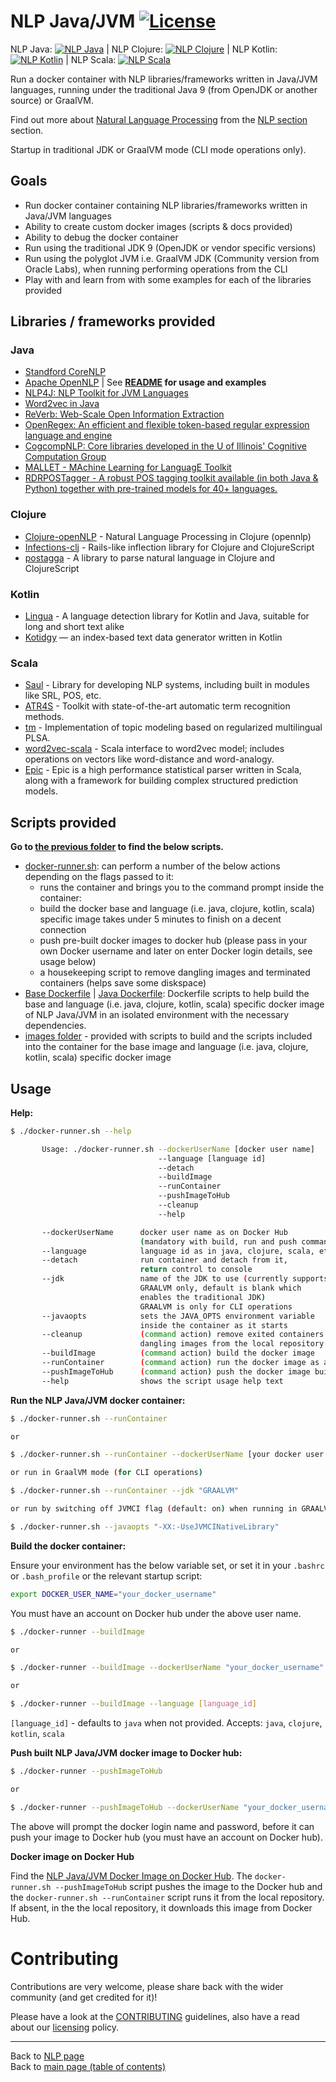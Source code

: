 # NLP Java/JVM [![License](https://img.shields.io/badge/License-Apache%202.0-blue.svg)](https://opensource.org/licenses/Apache-2.0)

NLP Java: [![NLP Java](https://img.shields.io/docker/pulls/neomatrix369/nlp-java.svg)](https://hub.docker.com/r/neomatrix369/nlp-java) | NLP Clojure: [![NLP Clojure](https://img.shields.io/docker/pulls/neomatrix369/nlp-clojure.svg)](https://hub.docker.com/r/neomatrix369/nlp-clojure) | NLP Kotlin: [![NLP Kotlin](https://img.shields.io/docker/pulls/neomatrix369/nlp-kotlin.svg)](https://hub.docker.com/r/neomatrix369/nlp-kotlin) | NLP Scala: [![NLP Scala](https://img.shields.io/docker/pulls/neomatrix369/nlp-scala.svg)](https://hub.docker.com/r/neomatrix369/nlp-scala)

Run a docker container with NLP libraries/frameworks written in Java/JVM languages, running under the traditional Java 9 (from OpenJDK or another source) or GraalVM.

Find out more about [Natural Language Processing](https://en.wikipedia.org/wiki/Natural_language_processing) from the [NLP section](../../natural-language-processing/README.md#natural-language-processing-nlp) section.

Startup in traditional JDK or GraalVM mode (CLI mode operations only).

## Goals

- Run docker container containing NLP libraries/frameworks written in Java/JVM languages
- Ability to create custom docker images (scripts & docs provided)
- Ability to debug the docker container
- Run using the traditional JDK 9 (OpenJDK or vendor specific versions)
- Run using the polyglot JVM i.e. GraalVM JDK (Community version from Oracle Labs), when running performing operations from the CLI 
- Play with and learn from with some examples for each of the libraries provided

## Libraries / frameworks provided

### Java
- [Standford CoreNLP](https://stanfordnlp.github.io/CoreNLP/)
- [Apache OpenNLP](https://opennlp.apache.org/) | See **[README](./images/java/opennlp/README.md#apache-opennlp-) for usage and examples**
- [NLP4J: NLP Toolkit for JVM Languages](https://emorynlp.github.io/nlp4j/)
- [Word2vec in Java](https://deeplearning4j.org/docs/latest/deeplearning4j-nlp-word2vec)
- [ReVerb: Web-Scale Open Information Extraction](https://github.com/knowitall/reverb/)
- [OpenRegex: An efficient and flexible token-based regular expression language and engine](https://github.com/knowitall/openregex)
- [CogcompNLP: Core libraries developed in the U of Illinois' Cognitive Computation Group](https://github.com/datquocnguyen/RDRPOSTagger)
- [MALLET - MAchine Learning for LanguagE Toolkit](http://mallet.cs.umass.edu/)
- [RDRPOSTagger - A robust POS tagging toolkit available (in both Java & Python) together with pre-trained models for 40+ languages.](https://github.com/datquocnguyen/RDRPOSTagger)

### Clojure
- [Clojure-openNLP](https://github.com/dakrone/clojure-opennlp) - Natural Language Processing in Clojure (opennlp)
- [Infections-clj](https://github.com/r0man/inflections-clj) - Rails-like inflection library for Clojure and ClojureScript
- [postagga](https://github.com/fekr/postagga) - A library to parse natural language in Clojure and ClojureScript

### Kotlin
- [Lingua](https://github.com/pemistahl/lingua/) - A language detection library for Kotlin and Java, suitable for long and short text alike
- [Kotidgy](https://github.com/meiblorn/kotidgy) — an index-based text data generator written in Kotlin

### Scala
- [Saul](https://github.com/CogComp/saul) - Library for developing NLP systems, including built in modules like SRL, POS, etc.
- [ATR4S](https://github.com/ispras/atr4s) - Toolkit with state-of-the-art automatic term recognition methods.
- [tm](https://github.com/ispras/tm) - Implementation of topic modeling based on regularized multilingual PLSA.
- [word2vec-scala](https://github.com/Refefer/word2vec-scala) - Scala interface to word2vec model; includes operations on vectors like word-distance and word-analogy.
- [Epic](https://github.com/dlwh/epic) - Epic is a high performance statistical parser written in Scala, along with a framework for building complex structured prediction models.

## Scripts provided

**Go to [the previous folder](../nlp-java-jvm) to find the below scripts.**

- [docker-runner.sh](./docker-runner.sh): can perform a number of the below actions depending on the flags passed to it:
    - runs the container and brings you to the command prompt inside the container:
    - build the docker base and language (i.e. java, clojure, kotlin, scala) specific image takes under 5 minutes to finish on a decent connection 
    - push pre-built docker images to docker hub (please pass in your own Docker username and later on enter Docker login details, see usage below)
    - a housekeeping script to remove dangling images and terminated containers (helps save some diskspace)
- [Base Dockerfile](./images/base/Dockerfile) | [Java Dockerfile](./images/java/Dockerfile): Dockerfile scripts to help build the base and language (i.e. java, clojure, kotlin, scala) specific docker image of NLP Java/JVM in an isolated environment with the necessary dependencies.
- [images folder](./images) - provided with scripts to build and the scripts included into the container for the base image and language (i.e. java, clojure, kotlin, scala) specific docker image

## Usage

**Help:**

```bash
$ ./docker-runner.sh --help

       Usage: ./docker-runner.sh --dockerUserName [docker user name]
                                 --language [language id]
                                 --detach
                                 --buildImage
                                 --runContainer
                                 --pushImageToHub
                                 --cleanup
                                 --help

       --dockerUserName      docker user name as on Docker Hub
                             (mandatory with build, run and push commands)
       --language            language id as in java, clojure, scala, etc...
       --detach              run container and detach from it,
                             return control to console
       --jdk                 name of the JDK to use (currently supports 
                             GRAALVM only, default is blank which 
                             enables the traditional JDK)
                             GRAALVM is only for CLI operations
       --javaopts            sets the JAVA_OPTS environment variable
                             inside the container as it starts
       --cleanup             (command action) remove exited containers and
                             dangling images from the local repository
       --buildImage          (command action) build the docker image
       --runContainer        (command action) run the docker image as a docker container
       --pushImageToHub      (command action) push the docker image built to Docker Hub
       --help                shows the script usage help text
```

**Run the NLP Java/JVM docker container:**

```bash
$ ./docker-runner.sh --runContainer

or

$ ./docker-runner.sh --runContainer --dockerUserName [your docker user name]

or run in GraalVM mode (for CLI operations)

$ ./docker-runner.sh --runContainer --jdk "GRAALVM"

or run by switching off JVMCI flag (default: on) when running in GRAALVM mode

$ ./docker-runner.sh --javaopts "-XX:-UseJVMCINativeLibrary"
```

**Build the docker container:**

Ensure your environment has the below variable set, or set it in your `.bashrc` or `.bash_profile` or the relevant startup script:

```bash
export DOCKER_USER_NAME="your_docker_username"
```

You must have an account on Docker hub under the above user name.


```bash
$ ./docker-runner --buildImage

or

$ ./docker-runner --buildImage --dockerUserName "your_docker_username"

or

$ ./docker-runner --buildImage --language [language_id]
```

`[language_id]` - defaults to `java` when not provided. Accepts: `java`, `clojure`, `kotlin`, `scala`

**Push built NLP Java/JVM docker image to Docker hub:**

```bash
$ ./docker-runner --pushImageToHub

or

$ ./docker-runner --pushImageToHub --dockerUserName "your_docker_username"
```

The above will prompt the docker login name and password, before it can push your image to Docker hub (you must have an account on Docker hub).

**Docker image on Docker Hub**

Find the [NLP Java/JVM Docker Image on Docker Hub](https://hub.docker.com/r/neomatrix369/nlp-java). The `docker-runner.sh --pushImageToHub` script pushes the image to the Docker hub and the `docker-runner.sh --runContainer` script runs it from the local repository. If absent, in the the local repository, it downloads this image from Docker Hub.

# Contributing

Contributions are very welcome, please share back with the wider community (and get credited for it)!

Please have a look at the [CONTRIBUTING](../../CONTRIBUTING.md) guidelines, also have a read about our [licensing](../../LICENSE.md) policy.

---

Back to [NLP page](../../natural-language-processing/README.md#natural-language-processing-nlp) </br>
Back to [main page (table of contents)](../../README.md)